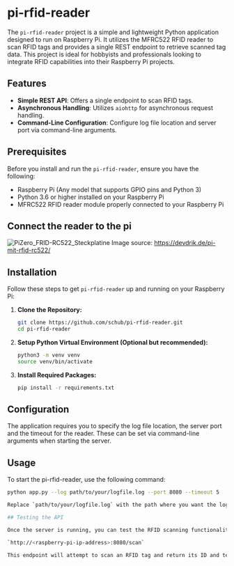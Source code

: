 # pi-rfid-reader

The `pi-rfid-reader` project is a simple and lightweight Python application designed to run on Raspberry Pi. It utilizes the MFRC522 RFID reader to scan RFID tags and provides a single REST endpoint to retrieve scanned tag data. This project is ideal for hobbyists and professionals looking to integrate RFID capabilities into their Raspberry Pi projects.

## Features

- **Simple REST API**: Offers a single endpoint to scan RFID tags.
- **Asynchronous Handling**: Utilizes `aiohttp` for asynchronous request handling.
- **Command-Line Configuration**: Configure log file location and server port via command-line arguments.

## Prerequisites

Before you install and run the `pi-rfid-reader`, ensure you have the following:

- Raspberry Pi (Any model that supports GPIO pins and Python 3)
- Python 3.6 or higher installed on your Raspberry Pi
- MFRC522 RFID reader module properly connected to your Raspberry Pi

## Connect the reader to the pi

![PiZero_FRID-RC522_Steckplatine](https://github.com/nf-gmbh/pi-rfid-reader/assets/308471/e37e41e5-5b9f-4ad3-8e32-744f5c13c7d7)
Image source: https://devdrik.de/pi-mit-rfid-rc522/

## Installation

Follow these steps to get `pi-rfid-reader` up and running on your Raspberry Pi:

1. **Clone the Repository:**
   ```bash
   git clone https://github.com/schub/pi-rfid-reader.git
   cd pi-rfid-reader

2. **Setup Python Virtual Environment (Optional but recommended):**
   ```bash
   python3 -m venv venv
   source venv/bin/activate

3. **Install Required Packages:**
   ```bash
   pip install -r requirements.txt

## Configuration

The application requires you to specify the log file location, the server port and the timeout for the reader. These can be set via command-line arguments when starting the server.

## Usage

To start the pi-rfid-reader, use the following command:

   ```bash
   python app.py --log path/to/your/logfile.log --port 8080 --timeout 5

Replace `path/to/your/logfile.log` with the path where you want the logs to be saved and `8080` with your preferred port number. Timeout is optional and defaults to 5sec.

## Testing the API

Once the server is running, you can test the RFID scanning functionality by accessing:

`http://<raspberry-pi-ip-address>:8080/scan`

This endpoint will attempt to scan an RFID tag and return its ID and text data in JSON format.
